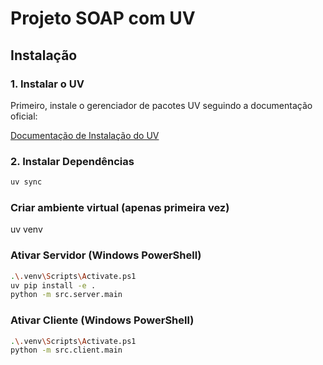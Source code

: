 # Projeto SOAP com UV

## Instalação

### 1. Instalar o UV

Primeiro, instale o gerenciador de pacotes UV seguindo a documentação oficial:

[Documentação de Instalação do UV](https://astral.sh/docs/uv#installation)

### 2. Instalar Dependências

```bash
uv sync
```

### Criar ambiente virtual (apenas primeira vez)
uv venv

### Ativar Servidor (Windows PowerShell)
```bash
.\.venv\Scripts\Activate.ps1
uv pip install -e .
python -m src.server.main
```

### Ativar Cliente (Windows PowerShell)
```bash
.\.venv\Scripts\Activate.ps1
python -m src.client.main
```